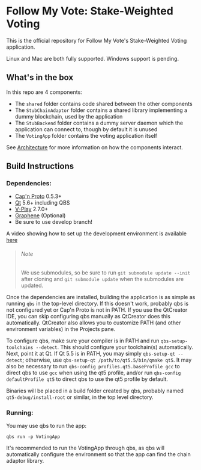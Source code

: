 Follow My Vote: Stake-Weighted Voting
========

This is the official repository for Follow My Vote's Stake-Weighted Voting application.

Linux and Mac are both fully supported. Windows support is pending.

## What's in the box
In this repo are 4 components:

- The `shared` folder contains code shared between the other components
- The `StubChainAdaptor` folder contains a shared library implementing a dummy blockchain, used by the application
- The `StubBackend` folder contains a dummy server daemon which the application can connect to, though by default it is unused
- The `VotingApp` folder contains the voting application itself

See [Architecture](Architecture.md) for more information on how the components interact.

## Build Instructions
### Dependencies:
- [Cap'n Proto](https://capnproto.org) 0.5.3+
- [Qt](https://qt.io) 5.6+ including QBS
- [V-Play](http://v-play.net) 2.7.0+
- [Graphene](https://github.com/followmyvote/graphene) (Optional)
 - Be sure to use develop branch!
 
A video showing how to set up the development environment is available [here](https://youtu.be/lvTyZ0GAT-k)

> ###### Note
> We use submodules, so be sure to run `git submodule update --init` after cloning and `git submodule update` when the submodules are updated.

Once the dependencies are installed, building the application is as simple as running `qbs` in the top-level directory. If this doesn't work, probably qbs is not configured yet or Cap'n Proto is not in PATH. If you use the QtCreator IDE, you can skip configuring qbs manually as QtCreator does this automatically. QtCreator also allows you to customize PATH (and other environment variables) in the Projects pane.

To configure qbs, make sure your compiler is in PATH and run `qbs-setup-toolchains --detect`. This should configure your toolchain(s) automatically. Next, point it at Qt. If Qt 5.5 is in PATH, you may simply `qbs-setup-qt --detect`; otherwise, use `qbs-setup-qt /path/to/qt5.5/bin/qmake qt5`. It may also be necessary to run `qbs-config profiles.qt5.baseProfile gcc` to direct qbs to use `gcc` when using the qt5 profile, and/or run `qbs-config defaultProfile qt5` to direct qbs to use the qt5 profile by default.

Binaries will be placed in a build folder created by qbs, probably named `qt5-debug/install-root` or similar, in the top level directory.

### Running:
You may use qbs to run the app:

	qbs run -p VotingApp
	
It's recommended to run the VotingApp through qbs, as qbs will automatically configure the environment so that the app can find the chain adaptor library.
